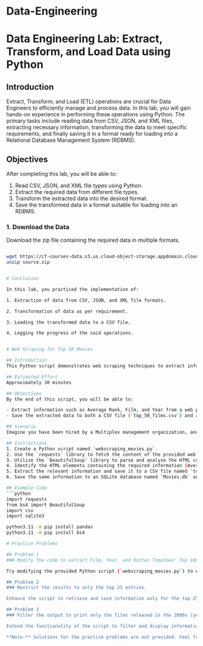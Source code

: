 # Data-Engineering

# Data Engineering Lab: Extract, Transform, and Load Data using Python

## Introduction

Extract, Transform, and Load (ETL) operations are crucial for Data Engineers to efficiently manage and process data. In this lab, you will gain hands-on experience in performing these operations using Python. The primary tasks include reading data from CSV, JSON, and XML files, extracting necessary information, transforming the data to meet specific requirements, and finally saving it in a format ready for loading into a Relational Database Management System (RDBMS).

## Objectives

After completing this lab, you will be able to:

1. Read CSV, JSON, and XML file types using Python.
2. Extract the required data from different file types.
3. Transform the extracted data into the desired format.
4. Save the transformed data in a format suitable for loading into an RDBMS.


### 1. Download the Data

Download the zip file containing the required data in multiple formats.

```bash -- If wget is not installed then install using brew install wget

wget https://cf-courses-data.s3.us.cloud-object-storage.appdomain.cloud/IBMDeveloperSkillsNetwork-PY0221EN-SkillsNetwork/labs/module%206/Lab%20-%20Extract%20Transform%20Load/data/source.zip
unzip source.zip


# Conclusion

In this lab, you practiced the implementation of:

1. Extraction of data from CSV, JSON, and XML file formats.

2. Transformation of data as per requirement.

3. Loading the transformed data to a CSV file.

4. Logging the progress of the said operations.


# Web Scraping for Top 50 Movies

## Introduction
This Python script demonstrates web scraping techniques to extract information about the top 50 movies with the best average rating from a specific web page. The script utilizes the `requests` and `BeautifulSoup` libraries to fetch and parse the HTML content, respectively.

## Estimated Effort
Approximately 30 minutes

## Objectives
By the end of this script, you will be able to:

- Extract information such as Average Rank, Film, and Year from a web page
- Save the extracted data to both a CSV file (`top_50_films.csv`) and an SQLite database (`Movies.db`)

## Scenario
Imagine you have been hired by a Multiplex management organization, and your task is to extract information from the [provided web link](https://web.archive.org/web/20230902185655/https://en.everybodywiki.com/100_Most_Highly-Ranked_Films). The information needed includes Average Rank, Film, and Year for the top 50 movies.

## Instructions
1. Create a Python script named `webscraping_movies.py`.
2. Use the `requests` library to fetch the content of the provided web page.
3. Utilize the `BeautifulSoup` library to parse and analyze the HTML code.
4. Identify the HTML elements containing the required information (Average Rank, Film, and Year).
5. Extract the relevant information and save it to a CSV file named `top_50_films.csv`.
6. Save the same information to an SQLite database named `Movies.db` under the table name `Top_50`.

## Example Code
```python
import requests
from bs4 import BeautifulSoup
import csv
import sqlite3

python3.11 -m pip install pandas
python3.11 -m pip install bs4

# Practice Problems

## Problem 1
### Modify the code to extract Film, Year, and Rotten Tomatoes' Top 100 headers.

Try modifying the provided Python script (`webscraping_movies.py`) to extract additional information such as Film, Year, and the Rotten Tomatoes' Top 100 headers. Analyze the HTML structure of the web page and adjust the code accordingly. Save the extracted data to the CSV file and the SQLite database.

## Problem 2
### Restrict the results to only the top 25 entries.

Enhance the script to retrieve and save information only for the top 25 movies instead of the top 50. Adjust the code to handle this restriction while still maintaining the integrity of the extracted data.

## Problem 3
### Filter the output to print only the films released in the 2000s (year 2000 included).

Extend the functionality of the script to filter and display information only for the films released in the 2000s. Update the code to include a condition that checks the release year and prints only the relevant entries meeting the specified criteria.

**Note:** Solutions for the practice problems are not provided. Feel free to use the discussion forums if you need assistance or want to discuss your approach with others.
